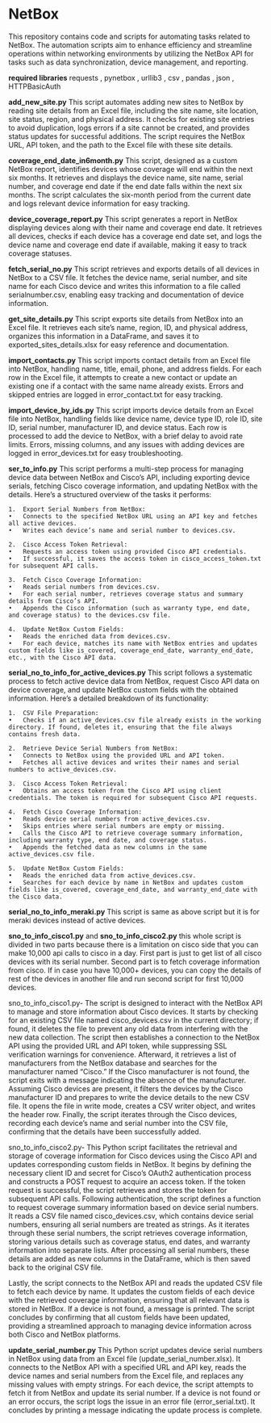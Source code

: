 # NetBox
This repository contains code and scripts for automating tasks related to NetBox. The automation scripts aim to enhance efficiency and streamline operations within networking environments by utilizing the NetBox API for tasks such as data synchronization, device management, and reporting.

**required libraries**
requests , pynetbox , urllib3 , csv , pandas , json , HTTPBasicAuth

**add_new_site.py**
This script automates adding new sites to NetBox by reading site details from an Excel file, including the site name, site location, site status, region, and physical address. It checks for existing site entries to avoid duplication, logs errors if a site cannot be created, and provides status updates for successful additions. The script requires the NetBox URL, API token, and the path to the Excel file with these site details.

**coverage_end_date_in6month.py**
This script, designed as a custom NetBox report, identifies devices whose coverage will end within the next six months. It retrieves and displays the device name, site name, serial number, and coverage end date if the end date falls within the next six months. The script calculates the six-month period from the current date and logs relevant device information for easy tracking.

**device_coverage_report.py**
This script generates a report in NetBox displaying devices along with their name and coverage end date. It retrieves all devices, checks if each device has a coverage end date set, and logs the device name and coverage end date if available, making it easy to track coverage statuses.

**fetch_serial_no.py**
This script retrieves and exports details of all devices in NetBox to a CSV file. It fetches the device name, serial number, and site name for each Cisco device and writes this information to a file called serialnumber.csv, enabling easy tracking and documentation of device information.

**get_site_details.py**
This script exports site details from NetBox into an Excel file. It retrieves each site’s name, region, ID, and physical address, organizes this information in a DataFrame, and saves it to exported_sites_details.xlsx for easy reference and documentation.

**import_contacts.py**
This script imports contact details from an Excel file into NetBox, handling name, title, email, phone, and address fields. For each row in the Excel file, it attempts to create a new contact or update an existing one if a contact with the same name already exists. Errors and skipped entries are logged in error_contact.txt for easy tracking.

**import_device_by_ids.py**
This script imports device details from an Excel file into NetBox, handling fields like device name, device type ID, role ID, site ID, serial number, manufacturer ID, and device status. Each row is processed to add the device to NetBox, with a brief delay to avoid rate limits. Errors, missing columns, and any issues with adding devices are logged in error_devices.txt for easy troubleshooting.

**ser_to_info.py**
This script performs a multi-step process for managing device data between NetBox and Cisco’s API, including exporting device serials, fetching Cisco coverage information, and updating NetBox with the details. Here’s a structured overview of the tasks it performs:

	1.	Export Serial Numbers from NetBox:
	•	Connects to the specified NetBox URL using an API key and fetches all active devices.
	•	Writes each device’s name and serial number to devices.csv.

	2.	Cisco Access Token Retrieval:
	•	Requests an access token using provided Cisco API credentials.
	•	If successful, it saves the access token in cisco_access_token.txt for subsequent API calls.

	3.	Fetch Cisco Coverage Information:
	•	Reads serial numbers from devices.csv.
	•	For each serial number, retrieves coverage status and summary details from Cisco’s API.
	•	Appends the Cisco information (such as warranty type, end date, and coverage status) to the devices.csv file.

	4.	Update NetBox Custom Fields:
	•	Reads the enriched data from devices.csv.
	•	For each device, matches its name with NetBox entries and updates custom fields like is_covered, coverage_end_date, warranty_end_date, etc., with the Cisco API data.


**serial_no_to_info_for_active_devices.py**
This script follows a systematic process to fetch active device data from NetBox, request Cisco API data on device coverage, and update NetBox custom fields with the obtained information. Here’s a detailed breakdown of its functionality:

	1.	CSV File Preparation:
	•	Checks if an active_devices.csv file already exists in the working directory. If found, deletes it, ensuring that the file always contains fresh data.

	2.	Retrieve Device Serial Numbers from NetBox:
	•	Connects to NetBox using the provided URL and API token.
	•	Fetches all active devices and writes their names and serial numbers to active_devices.csv.

	3.	Cisco Access Token Retrieval:
	•	Obtains an access token from the Cisco API using client credentials. The token is required for subsequent Cisco API requests.

	4.	Fetch Cisco Coverage Information:
	•	Reads device serial numbers from active_devices.csv.
	•	Skips entries where serial numbers are empty or missing.
	•	Calls the Cisco API to retrieve coverage summary information, including warranty type, end date, and coverage status.
	•	Appends the fetched data as new columns in the same active_devices.csv file.

	5.	Update NetBox Custom Fields:
	•	Reads the enriched data from active_devices.csv.
	•	Searches for each device by name in NetBox and updates custom fields like is_covered, coverage_end_date, and warranty_end_date with the Cisco data.

**serial_no_to_info_meraki.py**
This script is same as above script but it is for meraki devices instead of active devices. 

**sno_to_info_cisco1.py** and **sno_to_info_cisco2.py**
this whole script is divided in two parts because there is a limitation on cisco side that you can make 10,000 api calls to cisco in a day. First part is just to get list of all cisco devices with its serial number. Second part is to fetch coverage information from cisco. If in case you have 10,000+ devices, you can copy the details of rest of the devices in another file and run second script for 
first 10,000 devices. 

sno_to_info_cisco1.py- The script is designed to interact with the NetBox API to manage and store information about Cisco devices. It starts by checking for an existing CSV file named cisco_devices.csv in the current directory; if found, it deletes the file to prevent any old data from interfering with the new data collection. The script then establishes a connection to the NetBox API using the provided URL and API token, while suppressing SSL verification warnings for convenience. Afterward, it retrieves a list of manufacturers from the NetBox database and searches for the manufacturer named “Cisco.” If the Cisco manufacturer is not found, the script exits with a message indicating the absence of the manufacturer. Assuming Cisco devices are present, it filters the devices by the Cisco manufacturer ID and prepares to write the device details to the new CSV file. It opens the file in write mode, creates a CSV writer object, and writes the header row. Finally, the script iterates through the Cisco devices, recording each device’s name and serial number into the CSV file, confirming that the details have been successfully added.

sno_to_info_cisco2.py- This Python script facilitates the retrieval and storage of coverage information for Cisco devices using the Cisco API and updates corresponding custom fields in NetBox. It begins by defining the necessary client ID and secret for Cisco’s OAuth2 authentication process and constructs a POST request to acquire an access token. If the token request is successful, the script retrieves and stores the token for subsequent API calls. Following authentication, the script defines a function to request coverage summary information based on device serial numbers. It reads a CSV file named cisco_devices.csv, which contains device serial numbers, ensuring all serial numbers are treated as strings. As it iterates through these serial numbers, the script retrieves coverage information, storing various details such as coverage status, end dates, and warranty information into separate lists. After processing all serial numbers, these details are added as new columns in the DataFrame, which is then saved back to the original CSV file.

Lastly, the script connects to the NetBox API and reads the updated CSV file to fetch each device by name. It updates the custom fields of each device with the retrieved coverage information, ensuring that all relevant data is stored in NetBox. If a device is not found, a message is printed. The script concludes by confirming that all custom fields have been updated, providing a streamlined approach to managing device information across both Cisco and NetBox platforms.

**update_serial_number.py**
This Python script updates device serial numbers in NetBox using data from an Excel file (update_serial_number.xlsx). It connects to the NetBox API with a specified URL and API key, reads the device names and serial numbers from the Excel file, and replaces any missing values with empty strings.
For each device, the script attempts to fetch it from NetBox and update its serial number. If a device is not found or an error occurs, the script logs the issue in an error file (error_serial.txt). It concludes by printing a message indicating the update process is complete.





